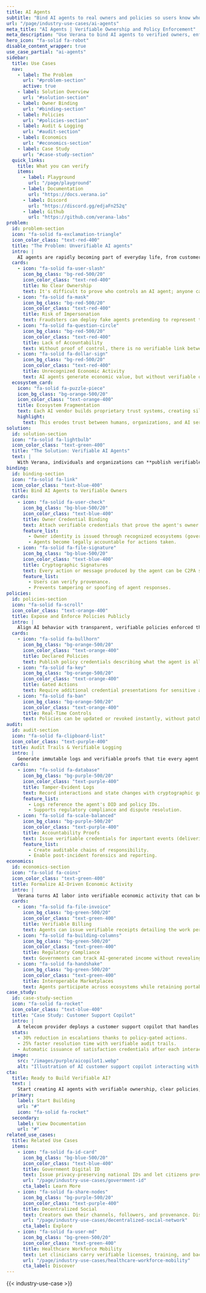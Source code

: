 ```yaml
---
title: AI Agents
subtitle: "Bind AI agents to real owners and policies so users know who's behind the bot, and what it is allowed to do."
url: "/page/industry-use-cases/ai-agents"
meta_title: "AI Agents | Verifiable Ownership and Policy Enforcement"
meta_description: "Use Verana to bind AI agents to verified owners, enforce usage policies, log interactions, and deliver trusted conversational or autonomous experiences."
hero_icon: "fa-solid fa-robot"
disable_content_wrapper: true
use_case_partial: "ai-agents"
sidebar:
  title: Use Cases
  nav:
    - label: The Problem
      url: "#problem-section"
      active: true
    - label: Solution Overview
      url: "#solution-section"
    - label: Owner Binding
      url: "#binding-section"
    - label: Policies
      url: "#policies-section"
    - label: Audit & Logging
      url: "#audit-section"
    - label: Economics
      url: "#economics-section"
    - label: Case Study
      url: "#case-study-section"
  quick_links:
    title: What you can verify
    items:
      - label: Playground
        url: "/page/playground"
      - label: Documentation
        url: "https://docs.verana.io"
      - label: Discord
        url: "https://discord.gg/edjaFn252q"
      - label: Github
        url: "https://github.com/verana-labs"
problem:
  id: problem-section
  icon: "fa-solid fa-exclamation-triangle"
  icon_color_class: "text-red-400"
  title: "The Problem: Unverifiable AI agents"
  intro: |
    AI agents are rapidly becoming part of everyday life, from customer service bots to enterprise copilots. But most agents today operate inside a **trust and accountability gap**.
  cards:
    - icon: "fa-solid fa-user-slash"
      icon_bg_class: "bg-red-500/20"
      icon_color_class: "text-red-400"
      title: No Clear Ownership
      text: It's difficult to prove who controls an AI agent; anyone can spin up a chatbot and impersonate a person, brand, or organization.
    - icon: "fa-solid fa-mask"
      icon_bg_class: "bg-red-500/20"
      icon_color_class: "text-red-400"
      title: Risk of Impersonation
      text: Fraudsters can deploy fake agents pretending to represent trusted entities.
    - icon: "fa-solid fa-question-circle"
      icon_bg_class: "bg-red-500/20"
      icon_color_class: "text-red-400"
      title: Lack of Accountability
      text: Without proof of control, there is no verifiable link between the agent's actions and its owner.
    - icon: "fa-solid fa-dollar-sign"
      icon_bg_class: "bg-red-500/20"
      icon_color_class: "text-red-400"
      title: Unrecognized Economic Activity
      text: AI agents generate economic value, but without verifiable ownership links, regulators can't account for or tax their work.
  ecosystem_card:
    icon: "fa-solid fa-puzzle-piece"
    icon_bg_class: "bg-orange-500/20"
    icon_color_class: "text-orange-400"
    title: Ecosystem Fragmentation
    text: Each AI vendor builds proprietary trust systems, creating silos and preventing interoperability.
    highlight:
      text: This erodes trust between humans, organizations, and AI services—and creates **regulatory and fiscal challenges** when governments seek to identify and tax AI-produced work.
solution:
  id: solution-section
  icon: "fa-solid fa-lightbulb"
  icon_color_class: "text-green-400"
  title: "The Solution: Verifiable AI Agents"
  text: |
    With Verana, individuals and organizations can **publish verifiable AI agents** that are cryptographically bound to real owners, policies, credentials, and audit trails—anchored in an interoperable trust ecosystem.
binding:
  id: binding-section
  icon: "fa-solid fa-link"
  icon_color_class: "text-blue-400"
  title: Bind AI Agents to Verifiable Owners
  cards:
    - icon: "fa-solid fa-user-check"
      icon_bg_class: "bg-blue-500/20"
      icon_color_class: "text-blue-400"
      title: Owner Credential Binding
      text: Attach verifiable credentials that prove the agent's owner (person, organization,...).
      feature_list:
        - Owner identity is issued through recognized ecosystems (government IDs, corporate registries, etc.).
        - Agents become legally accountable for actions taken.
    - icon: "fa-solid fa-file-signature"
      icon_bg_class: "bg-blue-500/20"
      icon_color_class: "text-blue-400"
      title: Cryptographic Signatures
      text: Every action or message produced by the agent can be C2PA signed with its DID keys.
      feature_list:
        - Users can verify provenance.
        - Prevents tampering or spoofing of agent responses.
policies:
  id: policies-section
  icon: "fa-solid fa-scroll"
  icon_color_class: "text-orange-400"
  title: Expose and Enforce Policies Publicly
  intro: |
    Align AI behavior with transparent, verifiable policies enforced through credentials and trust registries.
  cards:
    - icon: "fa-solid fa-bullhorn"
      icon_bg_class: "bg-orange-500/20"
      icon_color_class: "text-orange-400"
      title: Declared Policies
      text: Publish policy credentials describing what the agent is allowed to do.
    - icon: "fa-solid fa-key"
      icon_bg_class: "bg-orange-500/20"
      icon_color_class: "text-orange-400"
      title: Gated Actions
      text: Require additional credential presentations for sensitive actions (payments, contract signatures, data access).
    - icon: "fa-solid fa-ban"
      icon_bg_class: "bg-orange-500/20"
      icon_color_class: "text-orange-400"
      title: Real-Time Controls
      text: Policies can be updated or revoked instantly, without patching the AI stack.
audit:
  id: audit-section
  icon: "fa-solid fa-clipboard-list"
  icon_color_class: "text-purple-400"
  title: Audit Trails & Verifiable Logging
  intro: |
    Generate immutable logs and verifiable proofs that tie every agent action back to its owner and policy context.
  cards:
    - icon: "fa-solid fa-database"
      icon_bg_class: "bg-purple-500/20"
      icon_color_class: "text-purple-400"
      title: Tamper-Evident Logs
      text: Record interactions and state changes with cryptographic guarantees.
      feature_list:
        - Logs reference the agent's DID and policy IDs.
        - Supports regulatory compliance and dispute resolution.
    - icon: "fa-solid fa-scale-balanced"
      icon_bg_class: "bg-purple-500/20"
      icon_color_class: "text-purple-400"
      title: Accountability Proofs
      text: Issue verifiable credentials for important events (deliveries, contract fulfillment, escalations).
      feature_list:
        - Create auditable chains of responsibility.
        - Enable post-incident forensics and reporting.
economics:
  id: economics-section
  icon: "fa-solid fa-coins"
  icon_color_class: "text-green-400"
  title: Formalize AI-Driven Economic Activity
  intro: |
    Verana turns AI labor into verifiable economic activity that can be regulated, monetized, and taxed.
  cards:
    - icon: "fa-solid fa-file-invoice"
      icon_bg_class: "bg-green-500/20"
      icon_color_class: "text-green-400"
      title: Verifiable Billing
      text: Agents can issue verifiable receipts detailing the work performed.
    - icon: "fa-solid fa-building-columns"
      icon_bg_class: "bg-green-500/20"
      icon_color_class: "text-green-400"
      title: Regulatory Compliance
      text: Governments can track AI-generated income without revealing private user data.
    - icon: "fa-solid fa-handshake"
      icon_bg_class: "bg-green-500/20"
      icon_color_class: "text-green-400"
      title: Interoperable Marketplaces
      text: Agents participate across ecosystems while retaining portable identities and credentials.
case_study:
  id: case-study-section
  icon: "fa-solid fa-rocket"
  icon_color_class: "text-blue-400"
  title: "Case Study: Customer Support Copilot"
  intro: |
    A telecom provider deploys a customer support copilot that handles 70% of incoming requests with verifiable ownership and policy controls.
  stats:
    - 30% reduction in escalations thanks to policy-gated actions.
    - 25% faster resolution time with verifiable audit trails.
    - Automatic issuance of satisfaction credentials after each interaction.
  image:
    src: "/images/purple/aicopilot1.webp"
    alt: "Illustration of AI customer support copilot interacting with user and logging actions"
cta:
  title: Ready to Build Verifiable AI?
  text: |
    Start creating AI agents with verifiable ownership, clear policies, and audit-ready accountability.
  primary:
    label: Start Building
    url: "#"
    icon: "fa-solid fa-rocket"
  secondary:
    label: View Documentation
    url: "#"
related_use_cases:
  title: Related Use Cases
  items:
    - icon: "fa-solid fa-id-card"
      icon_bg_class: "bg-blue-500/20"
      icon_color_class: "text-blue-400"
      title: Government Digital ID
      text: Issue privacy-preserving national IDs and let citizens prove attributes anywhere.
      url: "/page/industry-use-cases/government-id"
      cta_label: Learn More
    - icon: "fa-solid fa-share-nodes"
      icon_bg_class: "bg-purple-500/20"
      icon_color_class: "text-purple-400"
      title: Decentralized Social
      text: Creators own their channels, followers, and provenance. Discovery is based on credentials, not ads.
      url: "/page/industry-use-cases/decentralized-social-network"
      cta_label: Explore
    - icon: "fa-solid fa-user-md"
      icon_bg_class: "bg-green-500/20"
      icon_color_class: "text-green-400"
      title: Healthcare Workforce Mobility
      text: Let clinicians carry verifiable licenses, training, and background checks—so onboarding takes minutes, not weeks.
      url: "/page/industry-use-cases/healthcare-workforce-mobility"
      cta_label: Discover
---
```


{{< industry-use-case >}}
